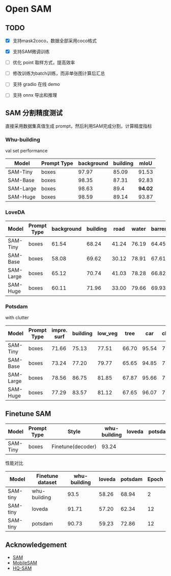 # Open SAM


## TODO

- [x] 支持mask2coco，数据全部采用coco格式
- [x] 支持SAM微调训练
- [ ] 优化 point 取样方式，提高效率
- [ ] 修改训练为batch训练，而非单张图计算后汇总
- [ ] 支持 gradio 在线 demo
- [ ] 支持 onnx 导出和推理



## SAM 分割精度测试

直接采用数据集真值生成 prompt，然后利用SAM完成分割，计算精度指标

### Whu-building 

val set performance


| Model     | Prompt Type | background | building | mIoU      |
| --------- | ----------- | ---------- | -------- | --------- |
| SAM-Tiny  | boxes       | 97.97      | 85.09    | 91.53     |
| SAM-Base  | boxes       | 98.35      | 87.31    | 92.83     |
| SAM-Large | boxes       | 98.63      | 89.4     | **94.02** |
| SAM-Huge  | boxes       | 98.59      | 89.14    | 93.87     |



### LoveDA

| Model     | Prompt Type | background | building | road  | water | barren | forest | agricultural | mIoU      |
| --------- | ----------- | ---------- | -------- | ----- | ----- | ------ | ------ | ------------ | --------- |
| SAM-Tiny  | boxes       | 61.54      | 68.24    | 41.24 | 76.19 | 64.45  | 55.96  | 73.2         | 62.97     |
| SAM-Base  | boxes       | 58.08      | 69.62    | 30.12 | 78.91 | 67.61  | 58.94  | 77.11        | 62.91     |
| SAM-Large | boxes       | 65.12      | 70.74    | 41.03 | 78.28 | 66.82  | 59.27  | 78.93        | **65.74** |
| SAM-Huge  | boxes       | 60.11      | 71.96    | 33.00 | 79.66 | 69.93  | 60.20  | 80.67        | 65.08     |



### Potsdam

with clutter

| Model     | Prompt Type | impre. surf | building | low_veg | tree  | car   | clutter | mIoU      |
| --------- | ----------- | ----------- | -------- | ------- | ----- | ----- | ------- | --------- |
| SAM-Tiny  | boxes       | 71.66       | 75.13    | 77.51   | 66.70 | 95.54 | 71.30   | 76.31     |
| SAM-Base  | boxes       | 73.24       | 77.20    | 79.77   | 65.65 | 94.85 | 73.14   | 77.31     |
| SAM-Large | boxes       | 78.56       | 86.75    | 81.85   | 67.87 | 95.66 | 75.67   | **81.00** |
| SAM-Huge  | boxes       | 77.29       | 83.57    | 81.12   | 67.65 | 96.07 | 75.33   | 80.17     |


## Finetune SAM


| Model    | Prompt Type | Style             | whu-building | loveda | potsdam | Epoch |
| -------- | ----------- | ----------------- | ------------ | ------ | ------- | ----- |
| SAM-Tiny | boxes       | Finetune(decoder) | 93.24        |        |         |       |


性能对比

| Model    | Finetune dataset | whu-building | loveda | potsdam | Epoch |
| -------- | ---------------- | ------------ | ------ | ------- | ----- |
| SAM-tiny | whu-building     | 93.5         | 58.26  | 68.94   | 2     |
| SAM-tiny | loveda           | 91.71        | 57.20  | 62.34   | 12    |
| SAM-tiny | potsdam          | 90.73        | 59.23  | 72.86   | 12    |


## Acknowledgement

- [SAM](https://github.com/facebookresearch/segment-anything)
- [MobileSAM](https://github.com/ChaoningZhang/MobileSAM)
- [HQ-SAM](https://github.com/SysCV/sam-hq/tree/main)
